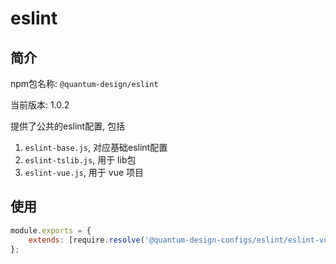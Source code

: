 # eslint

## 简介
npm包名称: `@quantum-design/eslint`

当前版本: 1.0.2


提供了公共的eslint配置, 包括
1. `eslint-base.js`, 对应基础eslint配置
2. `eslint-tslib.js`, 用于 lib包
3. `eslint-vue.js`, 用于 vue 项目

## 使用

```js
module.exports = {
    extends: [require.resolve('@quantum-design-configs/eslint/eslint-vue')]
};

```